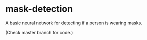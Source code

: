# mask-detection
A basic neural network for detecting if a person is wearing masks.

(Check master branch for code.)
